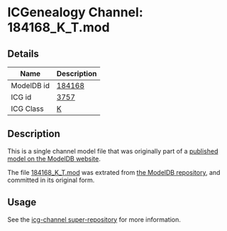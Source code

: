 # ICGenealogy Channel: 184168\_K\_T.mod

## Details

Name | Description
---- | -----------
ModelDB id | [184168](http://senselab.med.yale.edu/ModelDB/ShowModel.cshtml?model=184168)
ICG id | [3757](http://icg.neurotheory.ox.ac.uk/channels/1/3757)
ICG Class | [K](http://icg.neurotheory.ox.ac.uk/channels/1)

## Description

This is a single channel model file that was originally part of a [published model on the ModelDB website](http://senselab.med.yale.edu/mModelDB/ShowModel.cshtml?model=184168).

The file [184168\_K\_T.mod](184168_K_T.mod) was extrated from [the ModelDB repository](http://senselab.med.yale.edu/ModelDB/ShowModel.cshtml?model=184168), and committed in its original form.

## Usage

See the [icg-channel super-repository](https://github.com/icgenealogy/icg-channels) for more information.
